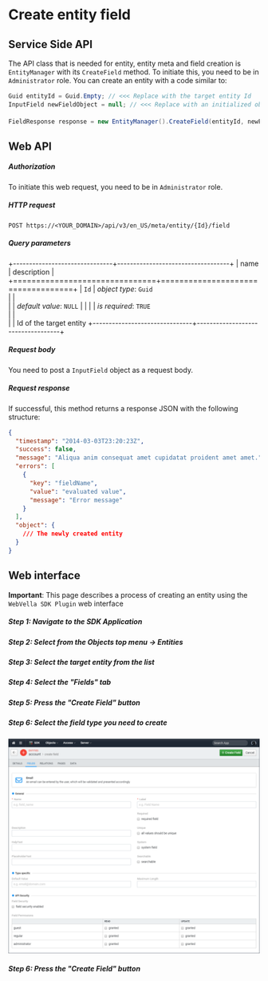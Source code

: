 ﻿<!--{"sort_order":4, "name": "create-entity-field", "label": "Create entity field"}-->
# Create entity field

## Service Side API

The API class that is needed for entity, entity meta and field creation is `EntityManager` with its `CreateField` method. To initiate this, you need to be in `Administrator` role. You can create an entity with a code similar to:

```csharp
Guid entityId = Guid.Empty; // <<< Replace with the target entity Id
InputField newFieldObject = null; // <<< Replace with an initialized object

FieldResponse response = new EntityManager().CreateField(entityId, newFieldObject);
```

## Web API

##### Authorization

To initiate this web request, you need to be in `Administrator` role.

##### HTTP request
```http
POST https://<YOUR_DOMAIN>/api/v3/en_US/meta/entity/{Id}/field
```

##### Query parameters

+-------------------------------+-----------------------------------+
| name                          | description                       |
+===============================+===================================+
| `Id`                          | *object type*: `Guid`                         
|                               |         
|                               | *default value*: `NULL`
|                               |
|                               | *is required*: `TRUE`                      
|                               |                                   
|                               | Id of the target entity
+-------------------------------+-----------------------------------+

##### Request body

You need to post a `InputField` object as a request body.

##### Request response

If successful, this method returns a response JSON with the following structure:

```json
{
  "timestamp": "2014-03-03T23:20:23Z",
  "success": false,
  "message": "Aliqua anim consequat amet cupidatat proident amet amet.",
  "errors": [
    {
      "key": "fieldName",
      "value": "evaluated value",
      "message": "Error message"
    }
  ],
  "object": {
	/// The newly created entity
  }
}
```

## Web interface

**Important**: This page describes a process of creating an entity using the `WebVella SDK Plugin` web interface

##### Step 1: Navigate to the SDK Application

##### Step 2: Select from the Objects top menu -> Entities

##### Step 3: Select the target entity from the list

##### Step 4: Select the "Fields" tab

##### Step 5: Press the "Create Field" button

##### Step 6: Select the field type you need to create

![Field Create](/doc-images/sdk-entity-field-create.png)

##### Step 6: Press the "Create Field" button